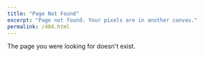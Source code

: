 ```yaml
---
title: "Page Not Found"
excerpt: "Page not found. Your pixels are in another canvas."
permalink: /404.html
---
```


The page you were looking for doesn't exist.

<script>
  var GOOG_FIXURL_LANG = 'en-US';
  var GOOG_FIXURL_SITE = 'https://dsjinsol.github.io'
</script>
<script src="https://linkhelp.clients.google.com/tbproxy/lh/wm/fixurl.js">
</script>